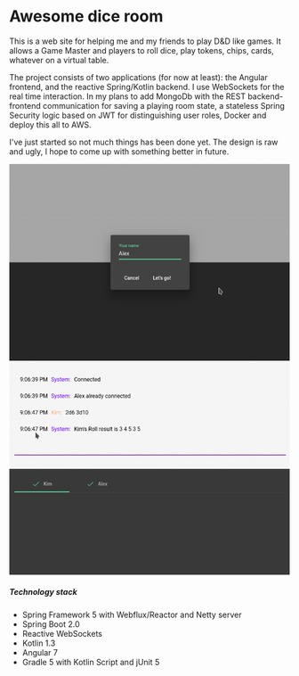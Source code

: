 Awesome dice room
=============

This is a web site for helping me and my friends to play D&D like games. It allows a Game Master and players to roll dice, play tokens, chips, cards, whatever on a virtual table.

The project consists of two applications (for now at least): the Angular frontend, and the reactive Spring/Kotlin backend. I use WebSockets for the real time interaction. In my plans to add MongoDb with the REST backend-frontend communication for saving a playing room state, a stateless Spring Security logic based on JWT for distinguishing user roles, Docker and deploy this all to AWS.

I've just started so not much things has been done yet. The design is raw and ugly, I hope to come up with something better in future.

![room](https://raw.githubusercontent.com/hiper2d/awesome-dice-room/master/doc/dashboard.png)
![room](https://raw.githubusercontent.com/hiper2d/awesome-dice-room/master/doc/room.png)

##### Technology stack
* Spring Framework 5 with Webflux/Reactor and Netty server
* Spring Boot 2.0
* Reactive WebSockets
* Kotlin 1.3
* Angular 7
* Gradle 5 with Kotlin Script and jUnit 5
